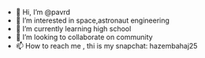 - 👋 Hi, I’m @pavrd
- 👀 I’m interested in space,astronaut engineering
- 🌱 I’m currently learning high school
- 💞️ I’m looking to collaborate on community
- 📫 How to reach me , thi is my snapchat: hazembahaj25

<!---
pavrd/pavrd is a ✨ special ✨ repository because its `README.md` (this file) appears on your GitHub profile.
You can click the Preview link to take a look at your changes.
--->
